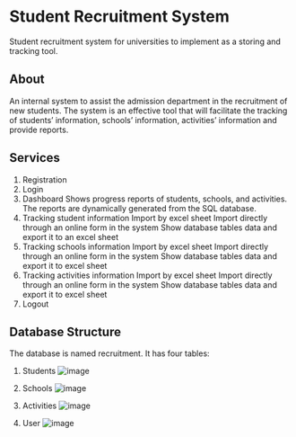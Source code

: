 # Student Recruitment System
Student recruitment system for universities to implement as a storing and tracking tool.

## About
An internal system to assist the admission department in the recruitment of new students. The system is an effective tool that will facilitate the tracking of students’ information, schools’ information, activities’ information and provide reports.

## Services
1. Registration
2. Login
3. Dashboard
      Shows progress reports of students, schools, and activities. The reports are dynamically generated from the SQL database.
4. Tracking student information
      Import by excel sheet
      Import directly through an online form in the system
      Show database tables data and export it to an excel sheet
5. Tracking schools information
      Import by excel sheet
      Import directly through an online form in the system
      Show database tables data and export it to excel sheet
6. Tracking activities information
    Import by excel sheet
    Import directly through an online form in the system
    Show database tables data and export it to excel sheet
7. Logout


## Database Structure
The database is named recruitment. It has four tables:
1. Students
![image](https://user-images.githubusercontent.com/47666430/177381455-3d2c6423-3ea8-4e92-afd3-b7bc5cd66bcb.png)

2. Schools
![image](https://user-images.githubusercontent.com/47666430/177381533-daffb10c-1677-47af-a18d-b257b898f80f.png)

3. Activities
![image](https://user-images.githubusercontent.com/47666430/177381586-15a3c15f-e503-4ad6-93df-8fcddf37bedf.png)

4. User
![image](https://user-images.githubusercontent.com/47666430/177381656-e4fba912-3410-40b9-8cb5-26c93a11fa79.png)
